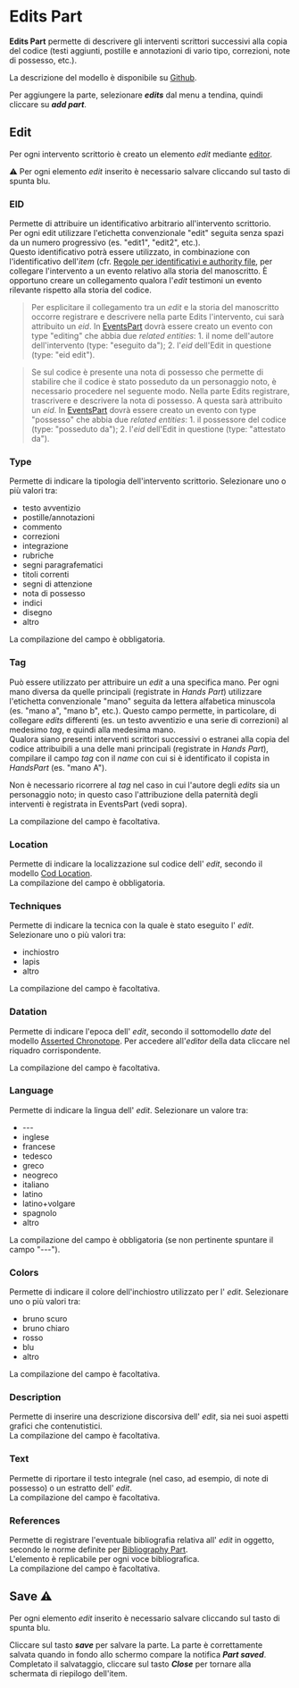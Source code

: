 # Edits Part
**Edits Part** permette di descrivere gli interventi scrittori successivi alla copia del codice (testi aggiunti, postille e annotazioni di vario tipo, correzioni, note di possesso, etc.).  

La descrizione del modello è disponibile su [Github](https://github.com/vedph/cadmus-codicology#codeditspart).

Per aggiungere la parte, selezionare **_edits_** dal menu a tendina, quindi cliccare su **_add part_**.  

## Edit
Per ogni intervento scrittorio è creato un elemento _edit_ mediante [editor](Editor_Brick.md).

⚠️ Per ogni elemento _edit_ inserito è necessario salvare cliccando sul tasto di spunta blu.

### EID
Permette di attribuire un identificativo arbitrario all'intervento scrittorio.  
Per ogni edit utilizzare l'etichetta convenzionale "edit" seguita senza spazi da un numero progressivo (es. "edit1", "edit2", etc.).   
Questo identificativo potrà essere utilizzato, in combinazione con l'identificativo dell'_item_ (cfr. [Regole per identificativi e authority file](identifiers.md), per collegare l'intervento a un evento relativo alla storia del manoscritto. È opportuno creare un collegamento qualora l'_edit_ testimoni un evento rilevante rispetto alla storia del codice.

> Per esplicitare il collegamento tra un _edit_ e la storia del manoscritto occorre registrare e descrivere nella parte Edits l'intervento, cui sarà attribuito un _eid_. In [EventsPart](Events_Part.md) dovrà essere creato un evento con type "editing" che abbia due _related entities_: 1. il nome dell'autore dell'intervento (type: "eseguito da"); 2. l'_eid_ dell'Edit in questione (type: "eid edit").  
   
> Se sul codice è presente una nota di possesso che permette di stabilire che il codice è stato posseduto da un personaggio noto, è necessario procedere nel seguente modo.
> Nella parte Edits registrare, trascrivere e descrivere la nota di possesso. A questa sarà attribuito un _eid_. In [EventsPart](Events_Part.md) dovrà essere creato un evento con type "possesso" che abbia due _related entities_: 1. il possessore del codice (type: "posseduto da"); 2. l'_eid_ dell'Edit in questione (type: "attestato da").  

### Type
Permette di indicare la tipologia dell'intervento scrittorio. Selezionare uno o più valori tra:

* testo avventizio
* postille/annotazioni
* commento
* correzioni
* integrazione
* rubriche
* segni paragrafematici
* titoli correnti
* segni di attenzione
* nota di possesso
* indici
* disegno
* altro

La compilazione del campo è obbligatoria.

### Tag
Può essere utilizzato per attribuire un _edit_ a una specifica mano. 
Per ogni mano diversa da quelle principali (registrate in _Hands Part_) utilizzare l'etichetta convenzionale "mano" seguita da lettera alfabetica minuscola (es. "mano a", "mano b", etc.). Questo campo permette, in particolare, di collegare _edits_ differenti (es. un testo avventizio e una serie di correzioni) al medesimo _tag_, e quindi alla medesima mano.  
Qualora siano presenti interventi scrittori successivi o estranei alla copia del codice attribuibili a una delle mani principali (registrate in _Hands Part_), compilare il campo _tag_ con il _name_ con cui si è identificato il copista in _HandsPart_ (es. "mano A").  

Non è necessario ricorrere al _tag_ nel caso in cui l'autore degli _edits_ sia un personaggio noto; in questo caso l'attribuzione della paternità degli interventi è registrata in EventsPart (vedi sopra).  

La compilazione del campo è facoltativa.  

### Location
Permette di indicare la localizzazione sul codice dell' _edit_, secondo il modello [Cod Location](Cod_Location_Brick.md).  
La compilazione del campo è obbligatoria.

### Techniques
Permette di indicare la tecnica con la quale è stato eseguito l' _edit_. Selezionare uno o più valori tra:
* inchiostro
* lapis
* altro

La compilazione del campo è facoltativa.

### Datation
Permette di indicare l'epoca dell' _edit_, secondo il sottomodello _date_ del modello [Asserted Chronotope](Asserted_Chronotope_Brick.md). Per accedere all'_editor_ della data cliccare nel riquadro corrispondente.  

La compilazione del campo è facoltativa.

### Language
Permette di indicare la lingua dell' _edit_. Selezionare un valore tra:

*  \---
* inglese
* francese
* tedesco
* greco
* neogreco
* italiano
* latino
* latino+volgare
* spagnolo
* altro

La compilazione del campo è obbligatoria (se non pertinente spuntare il campo "\---").


### Colors
Permette di indicare il colore dell'inchiostro utilizzato per l' _edit_. Selezionare uno o più valori tra:

* bruno scuro
* bruno chiaro
* rosso
* blu
* altro

La compilazione del campo è facoltativa.

### Description
Permette di inserire una descrizione discorsiva dell' _edit_, sia nei suoi aspetti grafici che contenutistici.  
La compilazione del campo è facoltativa.

### Text
Permette di riportare il testo integrale (nel caso, ad esempio, di note di possesso) o un estratto dell' _edit_.  
La compilazione del campo è facoltativa.

### References
Permette di registrare l'eventuale bibliografia relativa all' _edit_ in oggetto, secondo le norme definite per [Bibliography Part](External_Bibliography_Part.md).  
L'elemento è replicabile per ogni voce bibliografica.   
La compilazione del campo è facoltativa.


## Save ⚠️ 
Per ogni elemento _edit_ inserito è necessario salvare cliccando sul tasto di spunta blu.  

Cliccare sul tasto **_save_** per salvare la parte.
La parte è correttamente salvata quando in fondo allo schermo compare la notifica **_Part saved_**.  
Completato il salvataggio, cliccare sul tasto **_Close_** per tornare alla schermata di riepilogo dell'item.
